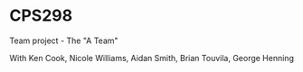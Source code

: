 # CPS298
Team project - The "A Team"

With Ken Cook, Nicole Williams, Aidan Smith, Brian Touvila, George Henning
